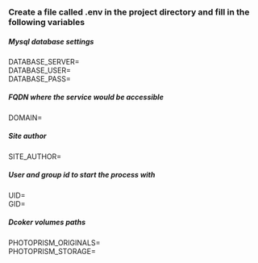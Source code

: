 ### Create a file called **.env** in the project directory and fill in the following variables 
##### Mysql database settings
DATABASE_SERVER=  
DATABASE_USER=  
DATABASE_PASS=  

##### FQDN where the service would be accessible
DOMAIN=  

##### Site author
SITE_AUTHOR=  

##### User and group id to start the process with
UID=  
GID=  

##### Dcoker volumes paths
PHOTOPRISM_ORIGINALS=  
PHOTOPRISM_STORAGE=  

